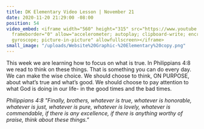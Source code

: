 ```yaml
---
title: DK Elementary Video Lesson | November 21
date: 2020-11-20 21:29:00 -08:00
position: 54
video_embed: <iframe width="560" height="315" src="https://www.youtube.com/embed/9LrPQ0do-Ws"
  frameborder="0" allow="accelerometer; autoplay; clipboard-write; encrypted-media;
  gyroscope; picture-in-picture" allowfullscreen></iframe>
small_image: "/uploads/Website%20Graphic-%20Elementary%20copy.png"
---
```


This week we are learning how to focus on what is true. In Philippians 4:8 we read to think on these things. That is something you can do every day. We can make the wise choice. We should choose to think, ON PURPOSE, about what’s true and what’s good. We should choose to pay attention to what God is doing in our life- in the good times and the bad times. 

*Philippians 4:8 "Finally, brothers, whatever is true, whatever is honorable, whatever is just, whatever is pure, whatever is lovely, whatever is commendable, if there is any excellence, if there is anything worthy of praise, think about these things."*